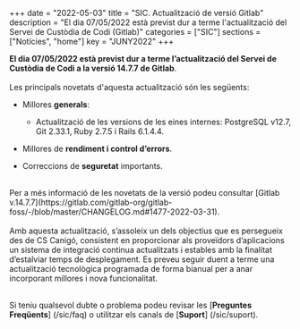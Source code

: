 +++
date        = "2022-05-03"
title       = "SIC. Actualització de versió Gitlab"
description = "El dia 07/05/2022 està previst dur a terme l'actualització del Servei de Custòdia de Codi (Gitlab)"
categories  = ["SIC"]
sections    = ["Notícies", "home"]
key         = "JUNY2022"
+++

**El dia 07/05/2022 està previst dur a terme l’actualització del Servei de Custòdia de Codi a la versió 14.7.7 de Gitlab**.
<br>
<br>
Les principals novetats d'aquesta actualització són les següents:
<br>

* Millores **generals**:
    * Actualització de les versions de les eines internes: PostgreSQL v12.7, Git 2.33.1, Ruby 2.7.5 i Rails 6.1.4.4.

* Millores de **rendiment i control d’errors**.
* Correccions de **seguretat** importants.

<br>
Per a més informació de les novetats de la versió podeu consultar [Gitlab v.14.7.7](https://gitlab.com/gitlab-org/gitlab-foss/-/blob/master/CHANGELOG.md#1477-2022-03-31).
<br>
<br>
Amb aquesta actualització, s’assoleix un dels objectius que es persegueix des de CS Canigó, consistent en proporcionar als
proveïdors d’aplicacions un sistema de integració continua actualitzats i estables amb la finalitat d’estalviar temps de desplegament.
Es preveu seguir duent a terme una actualització tecnològica programada de forma bianual per a anar incorporant
millores i nova funcionalitat.
<br>
<br>

Si teniu qualsevol dubte o problema podeu revisar les [**Preguntes Freqüents**] (/sic/faq) o utilitzar els canals de [**Suport**] (/sic/suport).